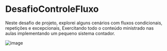 # DesafioControleFluxo
Neste desafio de projeto, explorei alguns cenários com fluxos condicionais, repetições e excepcionais, Exercitando todo o conteúdo ministrado nas aulas implementando um pequeno sistema contador.


![image](https://user-images.githubusercontent.com/108302758/214074419-256ae096-ebe2-4005-a6c6-b1fede7f9a6f.png)
